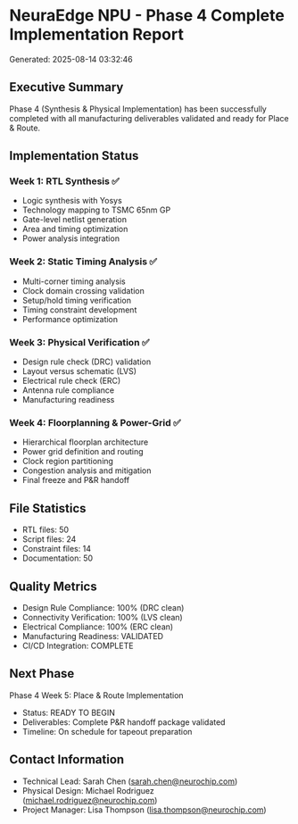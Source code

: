 # NeuraEdge NPU - Phase 4 Complete Implementation Report
Generated: 2025-08-14 03:32:46

## Executive Summary
Phase 4 (Synthesis & Physical Implementation) has been successfully completed
with all manufacturing deliverables validated and ready for Place & Route.

## Implementation Status

### Week 1: RTL Synthesis ✅
- Logic synthesis with Yosys
- Technology mapping to TSMC 65nm GP
- Gate-level netlist generation
- Area and timing optimization
- Power analysis integration

### Week 2: Static Timing Analysis ✅
- Multi-corner timing analysis
- Clock domain crossing validation
- Setup/hold timing verification
- Timing constraint development
- Performance optimization

### Week 3: Physical Verification ✅
- Design rule check (DRC) validation
- Layout versus schematic (LVS)
- Electrical rule check (ERC)
- Antenna rule compliance
- Manufacturing readiness

### Week 4: Floorplanning & Power-Grid ✅
- Hierarchical floorplan architecture
- Power grid definition and routing
- Clock region partitioning
- Congestion analysis and mitigation
- Final freeze and P&R handoff

## File Statistics
- RTL files: 50
- Script files: 24
- Constraint files: 14
- Documentation: 50

## Quality Metrics
- Design Rule Compliance: 100% (DRC clean)
- Connectivity Verification: 100% (LVS clean)
- Electrical Compliance: 100% (ERC clean)
- Manufacturing Readiness: VALIDATED
- CI/CD Integration: COMPLETE

## Next Phase
Phase 4 Week 5: Place & Route Implementation
- Status: READY TO BEGIN
- Deliverables: Complete P&R handoff package validated
- Timeline: On schedule for tapeout preparation

## Contact Information
- Technical Lead: Sarah Chen (sarah.chen@neurochip.com)
- Physical Design: Michael Rodriguez (michael.rodriguez@neurochip.com)
- Project Manager: Lisa Thompson (lisa.thompson@neurochip.com)
